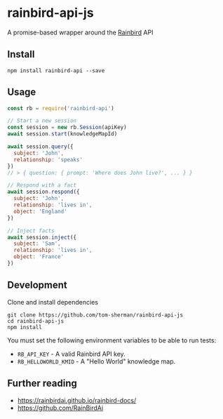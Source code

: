# rainbird-api-js
A promise-based wrapper around the [Rainbird](https://rainbird.ai/) API

## Install
```
npm install rainbird-api --save
```

## Usage
```javascript
const rb = require('rainbird-api')

// Start a new session
const session = new rb.Session(apiKey)
await session.start(knowledgeMapId)

await session.query({
  subject: 'John',
  relationship: 'speaks'
})
// > { question: { prompt: 'Where does John live?', ... } }

// Respond with a fact
await session.respond({
  subject: 'John',
  relationship: 'lives in',
  object: 'England'
})

// Inject facts
await session.inject({
  subject: 'Sam',
  relationship: 'lives in',
  object: 'France'
})
```

## Development

Clone and install dependencies

```
git clone https://github.com/tom-sherman/rainbird-api-js
cd rainbird-api-js
npm install
```

You must set the following environment variables to be able to run tests:
* `RB_API_KEY` - A valid Rainbird API key.
* `RB_HELLOWORLD_KMID` - A "Hello World" knowledge map.

## Further reading

* https://rainbirdai.github.io/rainbird-docs/
* https://github.com/RainBirdAi
